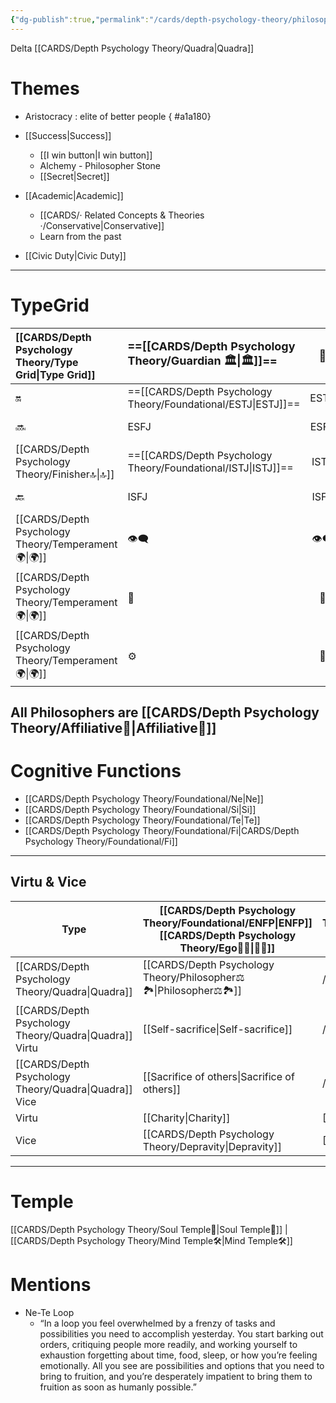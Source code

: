 ```yaml
---
{"dg-publish":true,"permalink":"/cards/depth-psychology-theory/philosopher/","noteIcon":"1","created":"2023-01-04T21:55:30.184+01:00","updated":"2023-05-28T16:41:57.833+02:00"}
---
```


Delta [[CARDS/Depth Psychology Theory/Quadra\|Quadra]] 

# Themes
- Aristocracy : elite of better people 
{ #a1a180}

- [[Success\|Success]]
	- [[I win button\|I win button]] 
	- Alchemy - Philosopher Stone 
	- [[Secret\|Secret]]
- [[Academic\|Academic]]
	- [[CARDS/· Related Concepts & Theories ·/Conservative\|Conservative]] 
	- Learn from the past 
- [[Civic Duty\|Civic Duty]]

---
# TypeGrid
| [[CARDS/Depth Psychology Theory/Type Grid\|Type Grid]]| <font size="4"> ==[[CARDS/Depth Psychology Theory/Guardian 🏛️\|🏛️]]==</font>   |  <font size="4"> 🧰</font>   | <font size="4"> 🔮</font> | <font size="4"> ==[[CARDS/Depth Psychology Theory/Idealist🦄\|🦄]]==</font>    | [[CARDS/Depth Psychology Theory/Interaction Style💬\|💬]]                      |   [[CARDS/Depth Psychology Theory/Interaction Style💬\|💬]]                           |   [[CARDS/Depth Psychology Theory/Interaction Style💬\|💬]]                    |
|:-------------------- |:--------------------- |:---------------------:|:------------------------- |:--------------------- |:--------------------- |:-------------------------- |:--------------------- |
| 🔛  | ==[[CARDS/Depth Psychology Theory/Foundational/ESTJ\|ESTJ]]==       |    ESTP       | ENTJ|ENFJ| ➡️      | 👋       | 🏆     |
| 🔜    |ESFJ    |ESFP     | ENTP          | ==[[CARDS/Depth Psychology Theory/Foundational/ENFP\|ENFP]]==           |↪️ | 👋       | 🏃‍♂️ |
| [[CARDS/Depth Psychology Theory/Finisher🔝\|🔝]]   | ==[[CARDS/Depth Psychology Theory/Foundational/ISTJ\|ISTJ]]==             |   ISTP   | INTJ          | INFJ           |➡️    |  🧘‍♂️ | 🏃 |
| 🔙 |ISFJ       |  ISFP  | INTP        | ==[[CARDS/Depth Psychology Theory/Foundational/INFP\|INFP]]==          | ↪️ |  🧘‍♂️  | 🏆     |
|  [[CARDS/Depth Psychology Theory/Temperament🌍\|🌍]]                     | 👁️‍🗨️ | 👁️‍🗨️ | 🧲        | 🧲    |                       |                            |                       |
|  [[CARDS/Depth Psychology Theory/Temperament🌍\|🌍]]                     | 🐜 |  🦊  | 🦊     | 🐜                       |                            |                       |
|  [[CARDS/Depth Psychology Theory/Temperament🌍\|🌍]]                     | ⚙️  |  👀   |⚙️      |👀  |                       |                            |                      |

All Philosophers are [[CARDS/Depth Psychology Theory/Affiliative🐜\|Affiliative🐜]]
----
# Cognitive Functions
- [[CARDS/Depth Psychology Theory/Foundational/Ne\|Ne]]
- [[CARDS/Depth Psychology Theory/Foundational/Si\|Si]]
- [[CARDS/Depth Psychology Theory/Foundational/Te\|Te]]
- [[CARDS/Depth Psychology Theory/Foundational/Fi\|CARDS/Depth Psychology Theory/Foundational/Fi]]
---
## Virtu & Vice

| Type             |[[CARDS/Depth Psychology Theory/Foundational/ENFP\|ENFP]]  [[CARDS/Depth Psychology Theory/Ego🙋‍♂️\|🙋‍♂️]] |[[CARDS/Depth Psychology Theory/Foundational/ISTJ\|ISTJ]]  [[CARDS/Depth Psychology Theory/Sub🤸\|🤸]] |
| ---------------- | ------------------------ | ------------------------------- |
| [[CARDS/Depth Psychology Theory/Quadra\|Quadra]]       | [[CARDS/Depth Psychology Theory/Philosopher⚖️🏞️\|Philosopher⚖️🏞️]]          | //                              |
| [[CARDS/Depth Psychology Theory/Quadra\|Quadra]] Virtu | [[Self-sacrifice\|Self-sacrifice]]       | //                              |
| [[CARDS/Depth Psychology Theory/Quadra\|Quadra]] Vice  | [[Sacrifice of others\|Sacrifice of others]]  | //                              |
| Virtu            | [[Charity\|Charity]]  |    [[Objectivity\|Objectivity]]   |
| Vice             | [[CARDS/Depth Psychology Theory/Depravity\|Depravity]]  |   [[Triviality\|Triviality]]  |

---
# Temple 
[[CARDS/Depth Psychology Theory/Soul Temple👤\|Soul Temple👤]] | [[CARDS/Depth Psychology Theory/Mind Temple🛠️\|Mind Temple🛠️]] 

# Mentions 
- Ne-Te Loop 
	- “In a loop you feel overwhelmed by a frenzy of tasks and possibilities you need to accomplish yesterday. You start barking out orders, critiquing people more readily, and working yourself to exhaustion forgetting about time, food, sleep, or how you’re feeling emotionally. All you see are possibilities and options that you need to bring to fruition, and you’re desperately impatient to bring them to fruition as soon as humanly possible.”